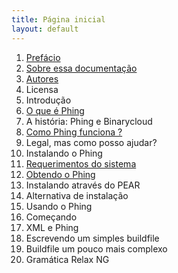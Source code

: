 ```yaml
---
title: Página inicial
layout: default
---
```


1. [Prefácio](capitulo1/prefacio.html)
  1. [Sobre essa documentação](capitulo1/sobre-essa-documentacao.html)
  2. [Autores](capitulo1/autores.html)
  3. Licensa
2. Introdução
  1. [O que é Phing](capitulo2/o-que-e-phing.html)
  2. A história: Phing e Binarycloud
  3. [Como Phing funciona ?](capitulo2/como-phing-funciona.html)
  4. Legal, mas como posso ajudar?
3. Instalando o Phing
  1. [Requerimentos do sistema](capitulo3/requerimentos-do-sistema.html)
  2. [Obtendo o Phing](capitulo3/obtendo-o-phing.html)
  3. Instalando através do PEAR
  4. Alternativa de instalação
  5. Usando o Phing
4. Começando
  1. XML e Phing
  2. Escrevendo um simples buildfile
  3. Buildfile um pouco mais complexo
  4. Gramática Relax NG